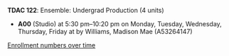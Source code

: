 **TDAC 122**: Ensemble: Undergrad Production (4 units)

- **A00** (Studio) at 5:30 pm–10:20 pm on Monday, Tuesday, Wednesday, Thursday, Friday at   by Williams, Madison Mae (A53264147)

[Enrollment numbers over time](./TDAC122.tsv)
